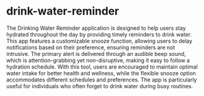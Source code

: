 # drink-water-reminder
The Drinking Water Reminder application is designed to help users stay hydrated throughout the day by providing timely reminders to drink water. This app features a customizable snooze function, allowing users to delay notifications based on their preference, ensuring reminders are not intrusive. The primary alert is delivered through an audible beep sound, which is attention-grabbing yet non-disruptive, making it easy to follow a hydration schedule. With this tool, users are encouraged to maintain optimal water intake for better health and wellness, while the flexible snooze option accommodates different schedules and preferences. The app is particularly useful for individuals who often forget to drink water during busy routines.



